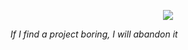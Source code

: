 
<div align="center">
  
![](https://github-readme-stats.vercel.app/api/top-langs/?username=Camerxxn&theme=transparent&hide_border=true&include_all_commits=true&count_private=true)
  
</div>

*If I find a project boring, I will abandon it*
